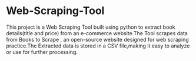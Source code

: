 # Web-Scraping-Tool
This project is a Web Scraping Tool built using python to extract book details(title and price) from an e-commerce website.The Tool scrapes data from Books to Scrape , an open-source website designed for web scraping practice.The Extracted data is stored in a CSV file,making it easy to analyze or use for further processing.
